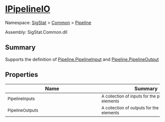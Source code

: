 # [IPipelineIO](./IPipelineIO.md)

Namespace: [SigStat]() > [Common](./../README.md) > [Pipeline](./README.md)

Assembly: SigStat.Common.dll

## Summary
Supports the definition of [Pipeline.PipelineInput](https://github.com/hargitomi97/sigstat/blob/master/docs/md/SigStat/Common/Pipeline/PipelineInput.md) and [Pipeline.PipelineOutput](https://github.com/hargitomi97/sigstat/blob/master/docs/md/SigStat/Common/Pipeline/PipelineOutput.md)

## Properties

| Name | Summary | 
| --- | --- | 
| <sub>PipelineInputs</sub><div style="width: 290px"> | <sub>A collection of inputs for the pipeline elements</sub><div style="width: 290px"> | <br>
| <sub>PipelineOutputs</sub><div style="width: 290px"> | <sub>A collection of outputs for the pipeline elements</sub><div style="width: 290px"> | <br>


